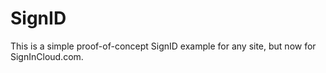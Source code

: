 # SignID

This is a simple proof-of-concept SignID example for  any site, but now for SignInCloud.com.
